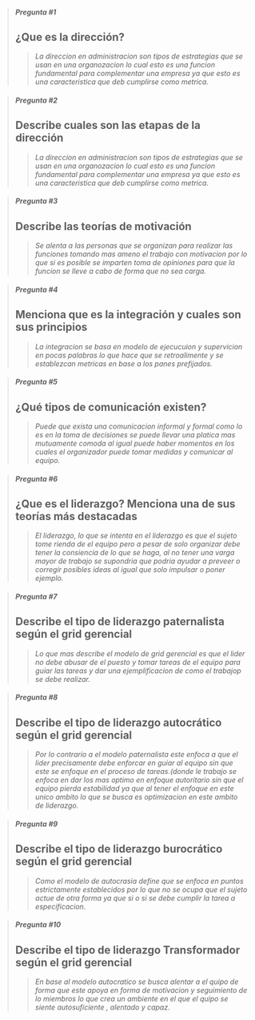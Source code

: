 > #### _**Pregunta #1**_
>  ## **¿Que es la dirección?**
>>  _La direccion en administracion son tipos de estrategias que se usan en una organozacion lo cual esto es una funcion fundamental para complementar una empresa ya que esto es una caracteristica  que deb cumplirse como metrica._

> #### _**Pregunta #2**_
>  ## **Describe cuales son las etapas de la dirección**
>>  _La direccion en administracion son tipos de estrategias que se usan en una organozacion lo cual esto es una funcion fundamental para complementar una empresa ya que esto es una caracteristica  que deb cumplirse como metrica._

> #### _**Pregunta #3**_
>  ## **Describe las teorías de motivación**
>>  _Se alenta a las personas que se organizan para realizar las funciones tomando mas ameno el trabajo con motivacion por lo que si es posible se imparten toma de opiniones para que la funcion se lleve a cabo de forma que no sea carga._

> #### _**Pregunta #4**_
>  ## **Menciona que es la integración y cuales son sus principios**
>>  _La integracion se basa en modelo de ejecucuion y supervicion en pocas palabras lo que hace que se retroalimente y se establezcan metricas en base a los panes prefijados._

> #### _**Pregunta #5**_
>  ## **¿Qué tipos de comunicación existen?**
>>  _Puede que exista una comunicacion informal y formal como lo es en la toma de decisiones se puede llevar una platica mas mutuamente comoda al igual puede haber momentos en los cuales el organizador puede tomar medidas y comunicar al equipo._

> #### _**Pregunta #6**_
>  ## **¿Que es el liderazgo? Menciona una de sus teorías más destacadas**
>>  _El liderazgo, lo que se intenta en el liderazgo es que el sujeto tome rienda de el equipo pero a pesar de solo organizar debe tener la consiencia de lo que se haga, al no tener una varga mayor de trabajo se supondria que podria ayudar a preveer o corregir posibles ideas al igual que solo impulsar o poner ejemplo._

> #### _**Pregunta #7**_
>  ## **Describe el tipo de liderazgo paternalista según el grid gerencial**
>>  _Lo que mas describe el modelo de grid gerencial es que el lider no debe abusar de el puesto y tomar tareas de el equipo para guiar las tareas y dar una ejemplificacion de como el trabajop se debe realizar._

> #### _**Pregunta #8**_
>  ## **Describe el tipo de liderazgo autocrático según el grid gerencial**
>>  _Por lo contrario a el modelo paternalista este enfoca a que el lider precisamente debe enforcar en guiar al equipo sin que este se enfoque en el proceso de tareas.(donde le trabajo se enfoca en dar los mas optimo en enfoque autoritario sin que el equipo pierda estabilidad ya que al tener el enfoque en este unico ambito lo que se busca es optimizacion en este ambito de liderazgo._

> #### _**Pregunta #9**_
>  ## **Describe el tipo de liderazgo burocrático según el grid gerencial**
>>  _Como el modelo de autocrasia define que se enfoca en puntos estrictamente establecidos por lo que no se ocupa que el sujeto actue de otra forma ya que si o si se debe cumplir la tarea a especificacion._

> #### _**Pregunta #10**_
>  ## **Describe el tipo de liderazgo Transformador según el grid gerencial**
>>  _En base al modelo autocratico se busca alentar a el quipo de forma que este apoya en forma de motivacion y seguimiento de lo miembros lo que crea un ambiente en el que el quipo se siente autosuficiente , alentado y capaz._